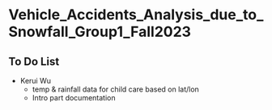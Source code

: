 # Vehicle_Accidents_Analysis_due_to_Snowfall_Group1_Fall2023

## To Do List
* Kerui Wu
  * temp & rainfall data for child care based on lat/lon
  * Intro part documentation
